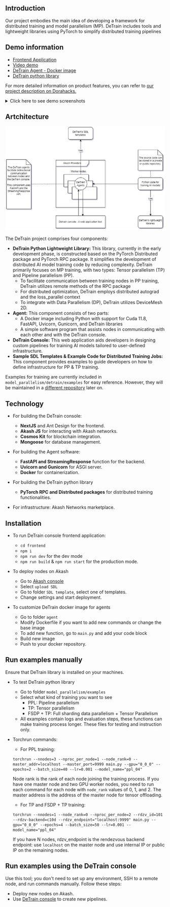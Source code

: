 ## Introduction

Our project embodies the main idea of developing a framework for distributed training and model parallelism (MP). DeTrain includes tools and lightweight libraries using PyTorch to simplify distributed training pipelines

## Demo information
- [Frontend Application](https://detrain-console.a2n.finance)
- [Video demo]()
- [DeTrain Agent - Docker image](https://hub.docker.com/r/a2nfinance/detrain-nodes)
- [DeTrain python library](https://pypi.org/project/detrain/)

For more detailed information on product features, you can refer to [our project description on Dorahacks.](https://dorahacks.io/buidl/12615)

<details>
  <summary>Click here to see demo screenshots</summary>

| ![1_homepage.png](1_homepage.png) | 
|:--:| 
| *My Pipelines* |
 
| ![2_general_settings.png](2_general_settings.png) | 
|:--:| 
| *New pipeline - General settings* |

| ![3_node_config.png](3_node_config.png) | 
|:--:| 
| *New pipeline - PP training - Nodes settings* |


| ![4_tensor_nodes.png](4_tensor_nodes.png) | 
|:--:| 
| *New pipeline - TP training - Nodes settings* |


| ![5_training_script.png](5_training_script.png) | 
|:--:| 
| *New pipeline - Training script settings* |

| ![6_review_and_train_model.png](6_review_and_train_model.png) | 
|:--:| 
| *New pipeline - Review & start training* |

| ![7_code_base.png](7_code_base.png) | 
|:--:| 
| *DeTrain - Code base* |
  
 </details>


## Artchitecture
![](frontend/public/docs/architecture.jpg)

The DeTrain project comprises four components:
- **DeTrain Python Lightweight Library:** This library, currently in the early development phase, is constructed based on the PyTorch Distributed package and PyTorch RPC package. It simplifies the development of distributed AI model training code by reducing complexity. DeTrain primarily focuses on MP training, with two types: Tensor parallelism (TP) and Pipeline parallelism (PP).
    - To facilitate communication between training nodes in PP training, DeTrain utilizes remote methods of the RPC package
    - For distributed optimization, DeTrain employs distributed autograd and the loss_parallel context
    - To integrate with Data Parallelism (DP), DeTrain utilizes DeviceMesh 2D.
- **Agent:** This component consists of two parts:
    - A Docker image including Python with support for Cuda 11.8, FastAPI, Uvicorn, Gunicorn, and DeTrain libraries
    - A simple software program that assists nodes in communicating with each other and with the DeTrain console.
- **DeTrain Console:** This web application aids developers in designing custom pipelines for training AI models tailored to user-defined infrastructure.
- **Sample SDL Templates & Example Code for Distributed Training Jobs:** This component provides examples to guide developers on how to define infrastructure for PP & TP training.

Examples for training are currently included in ```model_parallelism/detrain/examples``` for easy reference. However, they will be maintained in a [different repository](https://github.com/a2nfinance/detrain-example) later on.

## Technology
- For building the DeTrain console:
    - **NextJS** and Ant Design for the frontend.
    - **Akash JS** for interacting with Akash networks.
    - **Cosmos Kit** for blockchain integration.
    - **Mongoose** for database management.
- For building the Agent software:
    - **FastAPI and StreamingResponse** function for the backend.
    - **Uvicorn and Gunicorn** for ASGI server.
    - **Docker** for containerization.
- For building the DeTrain python library
    - **PyTorch RPC and Distributed packages** for distributed training functionalities.

- For infrastructure: Akash Networks marketplace.

## Installation

- To run DeTrain console frontend application:
    - ```cd frontend```
    - ```npm i```
    - ```npm run dev``` for the dev mode
    - ```npm run build``` & ```npm run start``` for the production mode.

- To deploy nodes on Akash
    - Go to [Akash console](https://console.akash.network/new-deployment/)
    - Select ```upload SDL```
    - Go to folder ```SDL template```, select one of templates.
    - Change settings and start deployment.
- To customize DeTrain docker image for agents
    - Go to folder ```agent```
    - Modify Dockerfile if you want to add new commands or change the base image
    - To add new function, go to ```main.py``` and add your code block
    - Build new image
    - Push to your docker repository.
## Run examples manually
Ensure that DeTrain library is installed on your machines.

- To test DeTrain python library
    - Go to folder ```model_parallelism/examples```
    - Select what kind of training you want to see
        - PPL: Pipeline parallelism
        - TP: Tensor parallelism
        - FSDP + TP: Full sharding data parallelism + Tensor Parallelism
    - All examples contain logs and evaluation steps, these functions can make training process longer. These files for testing and instruction only.
- Torchrun commands:
    - For PPL training:
    ```
    torchrun --nnodes=3 --nproc_per_node=1 --node_rank=0 --master_addr=localhost --master_port=9999 main.py --gpu="0_0_0" --epochs=2 --batch_size=40 --lr=0.001 --model_name="ppl_04" 
    ``` 
   Node rank is the rank of each node joining the training process. If you have one master node and two GPU worker nodes, you need to run each command for each node with ```node_rank``` values of 0, 1, and 2. The master address is the address of the master node for tensor offloading.

    - For TP and FSDP + TP training:
    ```
    torchrun --nnodes=1 --node_rank=0 --nproc_per_node=2 --rdzv_id=101 --rdzv-backend=c10d --rdzv_endpoint="localhost:9999" main.py --gpu="0_0_0" --epochs=4 --batch_size=50 --lr=0.001 --model_name="ppl_04"
    ```

    If you have N nodes, rdzv_endpoint is the rendezvous backend endpoint: use ```localhost``` on the master node and use internal IP or public IP on the remaining nodes.

## Run examples using the DeTrain console
Use this tool; you don't need to set up any environment, SSH to a remote node, and run commands manually. Follow these steps:
- Deploy new nodes on Akash.
- Use [DeTrain console](detrain-console.a2n.finance) to create new pipelines.












